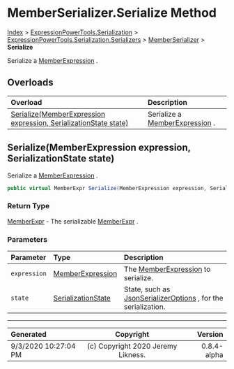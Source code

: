 ﻿# MemberSerializer.Serialize Method

[Index](../index.md) > [ExpressionPowerTools.Serialization](ExpressionPowerTools.Serialization.a.md) > [ExpressionPowerTools.Serialization.Serializers](ExpressionPowerTools.Serialization.Serializers.n.md) > [MemberSerializer](ExpressionPowerTools.Serialization.Serializers.MemberSerializer.cs.md) > **Serialize**

Serialize a [MemberExpression](https://docs.microsoft.com/dotnet/api/system.linq.expressions.memberexpression) .

## Overloads

| Overload | Description |
| :-- | :-- |
| [Serialize(MemberExpression expression, SerializationState state)](#serializememberexpression-expression-serializationstate-state) | Serialize a [MemberExpression](https://docs.microsoft.com/dotnet/api/system.linq.expressions.memberexpression) . |
## Serialize(MemberExpression expression, SerializationState state)

Serialize a [MemberExpression](https://docs.microsoft.com/dotnet/api/system.linq.expressions.memberexpression) .

```csharp
public virtual MemberExpr Serialize(MemberExpression expression, SerializationState state)
```

### Return Type

 [MemberExpr](ExpressionPowerTools.Serialization.Serializers.MemberExpr.cs.md)  - The serializable [MemberExpr](ExpressionPowerTools.Serialization.Serializers.MemberExpr.cs.md) .

### Parameters

| Parameter | Type | Description |
| :-- | :-- | :-- |
| `expression` | [MemberExpression](https://docs.microsoft.com/dotnet/api/system.linq.expressions.memberexpression) | The [MemberExpression](https://docs.microsoft.com/dotnet/api/system.linq.expressions.memberexpression) to serialize. |
| `state` | [SerializationState](ExpressionPowerTools.Serialization.Serializers.SerializationState.cs.md) | State, such as [JsonSerializerOptions](https://docs.microsoft.com/dotnet/api/system.text.json.jsonserializeroptions) , for the serialization. |



---

| Generated | Copyright | Version |
| :-- | :-: | --: |
| 9/3/2020 10:27:04 PM | (c) Copyright 2020 Jeremy Likness. | 0.8.4-alpha |
